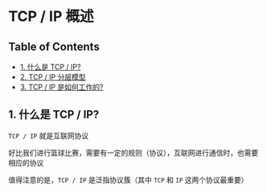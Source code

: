 # TCP / IP 概述

Table of Contents
-----------------

* [1. 什么是 TCP / IP?](#1-什么是-tcp--ip)
* [2. TCP / IP 分层模型](#2-tcp--ip-分层模型)
* [3. TCP / IP 是如何工作的?](#3-tcp--ip-是如何工作的)


## 1. 什么是 TCP / IP?

`TCP / IP` 就是互联网协议

好比我们进行篮球比赛，需要有一定的规则（协议），互联网进行通信时，也需要相应的协议



值得注意的是，`TCP / IP` 是泛指协议簇（其中 `TCP` 和 `IP` 这两个协议最重要）







